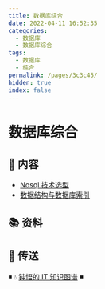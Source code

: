 ```yaml
---
title: 数据库综合
date: 2022-04-11 16:52:35
categories:
  - 数据库
  - 数据库综合
tags:
  - 数据库
  - 综合
permalink: /pages/3c3c45/
hidden: true
index: false
---
```


# 数据库综合

## 📖 内容

- [Nosql 技术选型](01.Nosql技术选型.md)
- [数据结构与数据库索引](02.数据结构与数据库索引.md)

## 📚 资料

## 🚪 传送

◾ 💧 [钝悟的 IT 知识图谱](https://dunwu.github.io/waterdrop/) ◾